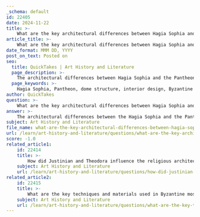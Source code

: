 ```yaml
---
_schema: default
id: 22405
date: 2024-11-22
title: >-
    What are the key architectural differences between Hagia Sophia and the Pantheon?
article_title: >-
    What are the key architectural differences between Hagia Sophia and the Pantheon?
date_format: MMM DD, YYYY
post_on_text: Posted on
seo:
  title: QuickTakes | Art History and Literature
  page_description: >-
    The architectural differences between Hagia Sophia and the Pantheon highlight distinct design philosophies, structural innovations, and historical contexts, showcasing their unique approaches to light, space, and materiality.
  page_keywords: >-
    Hagia Sophia, Pantheon, dome structure, interior design, Byzantine architecture, Roman architecture, architectural innovations, historical context, engineering, light, spatial experience, mosaics, coffered dome, oculus, pendentives
author: QuickTakes
question: >-
    What are the key architectural differences between Hagia Sophia and the Pantheon?
answer: >-
    The architectural differences between the Hagia Sophia and the Pantheon are significant and reflect their distinct historical contexts, design philosophies, and structural innovations.\n\n1. **Dome Structure**:\n   - **Hagia Sophia**: The central dome of Hagia Sophia is a remarkable feat of engineering, measuring 108 feet in diameter and rising to 180 feet high. It is supported by a complex system of pendentives—curved triangular sections that transition the weight of the dome to the supporting walls. This design creates an ethereal quality, making the dome appear to float above the interior space, enhanced by 40 windows that allow light to flood the area.\n   - **Pantheon**: In contrast, the Pantheon features a massive coffered concrete dome with a central oculus that is 27 feet in diameter. The oculus serves as the only source of natural light, creating a dramatic effect as light beams down into the dark interior. The Pantheon’s dome is a solid structure, emphasizing materiality and volume, which contrasts with the Hagia Sophia's lighter, more dematerialized appearance.\n\n2. **Interior Design and Light**:\n   - **Hagia Sophia**: The interior of Hagia Sophia is adorned with extensive mosaics and marble, contributing to its grandeur. The interplay of light and space is a key feature, with the design allowing for a bright, open atmosphere that enhances the spiritual experience.\n   - **Pantheon**: The Pantheon’s interior is characterized by its grand scale and the use of heavy materials, which create a sense of solidity. The light from the oculus creates a dynamic atmosphere, but much of the interior remains in shadow, emphasizing the dome's thickness and the building's materiality.\n\n3. **Historical Context and Purpose**:\n   - **Hagia Sophia**: Built under Emperor Justinian I between 532 and 537 AD, Hagia Sophia was intended as a Christian basilica and later became a mosque. Its design reflects the Byzantine Empire's aspirations to create a monumental spiritual space that symbolizes heaven on earth.\n   - **Pantheon**: Constructed around 126 AD during the reign of Emperor Hadrian, the Pantheon served as a temple to all Roman gods. Its architectural style is rooted in Roman traditions, emphasizing the grandeur and power of the Roman Empire.\n\n4. **Architectural Innovations**:\n   - **Hagia Sophia**: The use of arches and the innovative design of the dome allowed for a larger and more open interior space, which was unprecedented for its time. The combination of a square base with a circular dome is a hallmark of Byzantine architecture.\n   - **Pantheon**: The Pantheon’s dome is a pioneering example of Roman concrete construction, showcasing the engineering capabilities of the time. Its harmonious proportions and the use of coffered ceilings reduce the weight of the dome while maintaining structural integrity.\n\nIn summary, while both the Hagia Sophia and the Pantheon are monumental structures that exemplify the architectural achievements of their respective cultures, they differ fundamentally in their design approaches, structural techniques, and the experiences they offer to visitors. The Hagia Sophia's ethereal quality and innovative use of light contrast sharply with the Pantheon's solid, material presence and dramatic use of shadow.
subject: Art History and Literature
file_name: what-are-the-key-architectural-differences-between-hagia-sophia-and-the-pantheon.md
url: /learn/art-history-and-literature/questions/what-are-the-key-architectural-differences-between-hagia-sophia-and-the-pantheon
score: -1.0
related_article1:
    id: 22414
    title: >-
        How did Justinian and Theodora influence the religious architecture of their time?
    subject: Art History and Literature
    url: /learn/art-history-and-literature/questions/how-did-justinian-and-theodora-influence-the-religious-architecture-of-their-time
related_article2:
    id: 22415
    title: >-
        What are the key techniques and materials used in Byzantine mosaic art?
    subject: Art History and Literature
    url: /learn/art-history-and-literature/questions/what-are-the-key-techniques-and-materials-used-in-byzantine-mosaic-art
---
```


&nbsp;
